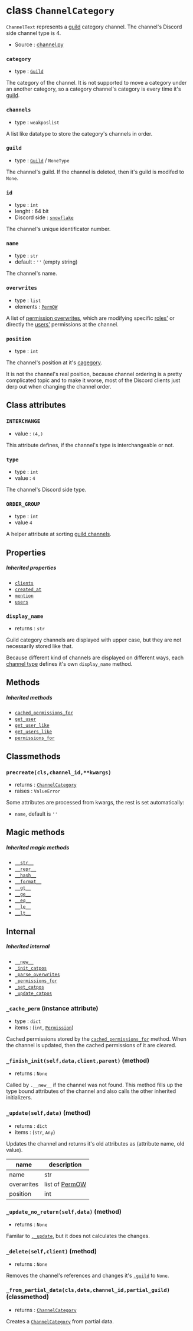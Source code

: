 # class `ChannelCategory`

`ChannelText` represents a [guild](Guild.md) category channel. The
channel's Discord side channel type is 4.

- Source : [channel.py](https://github.com/HuyaneMatsu/hata/blob/master/hata/channel.py)

### `category`

- type : [`Guild`](Guild.md)

The category of the channel. It is not supported to move a category
under an another category, so a category channel's category is every
time it's [guild](Guild.md).

### `channels`

- type : `weakposlist`

A list like datatype to store the category's channels in order. 

### `guild`

- type : [`Guild`](Guild.md) / `NoneType`

The channel's guild. If the channel is deleted, then it's guild is modifed
to `None`.

### `id`

- type : `int`
- lenght : 64 bit
- Discord side : [`snowflake`](https://github.com/discordapp/discord-api-docs/blob/master/docs/Reference.md#snowflakes)
    
The channel's unique identificator number.

### `name`

- type : `str`
- default : `''` (empty string)

The channel's name.

### `overwrites`

- type : `list`
- elements : [`PermOW`](PermOW.md)

A list of [permission overwrites](PermOW.md), which are modifying specific
[roles'](Role.md) or directly the [users'](User.md) permissions at the channel.

### `position`

- type : `int`

The channel's position at it's [cagegory](#category).
 
It is not the channel's real position, because channel ordering is a pretty
complicated topic and to make it worse, most of the Discord clients just
derp out when changing the channel order.

## Class attributes

### `INTERCHANGE`

- value : `(4,)`

This attribute defines, if the channel's type is interchangeable or not.

### `type`

- type : `int`
- value : `4`

The channel's Discord side type.

### `ORDER_GROUP`

- type : `int`
- value `4`

A helper attribute at sorting
[guild channels](ChannelGuildBase.md).

## Properties

##### Inherited properties

- [`clients`](ChannelGuildBase.md#clients)
- [`created_at`](ChannelBase.md#created_at)
- [`mention`](ChannelBase.md#mention)
- [`users`](ChannelGuildBase.md#users)

### `display_name`

- returns : `str`

Guild category channels are displayed with upper case, but they are not
necessarily stored like that.

Because different kind of channels are displayed on different ways, each
[channel type](CHANNEL_TYPES.md) defines it's own `display_name` method.

## Methods

##### Inherited methods

- [`cached_permissions_for`](ChannelGuildBase.md#cached_permissions_forselfuser)
- [`get_user`](ChannelGuildBase.md#get_userselfnamedefaultnone)
- [`get_user_like`](ChannelGuildBase.md#get_user_likeselfnamedefaultnone)
- [`get_users_like`](ChannelGuildBase.md#get_users_likeselfname)
- [`permissions_for`](ChannelGuildBase.md#permissions_forselfuser)

## Classmethods

### `precreate(cls,channel_id,**kwargs)`

- returns : [`ChannelCategory`](ChannelCategory.md)
- raises : `ValueError`

Some attributes are processed from kwargs, the rest is set automatically:
- `name`, default is `''`

## Magic methods

##### Inherited magic methods

- [`__str__`](ChannelGuildBase.md#__str__self)
- [`__repr__`](ChannelBase.md#__repr__self)
- [`__hash__`](ChannelBase.md#__hash__self)
- [`__format__`](ChannelBase.md#__format__selfcode)
- [`__gt__`](ChannelGuildBase.md#__gt__-__ge__-__eq__-__ne__-__le__-__lt__)
- [`__ge__`](ChannelGuildBase.md#__gt__-__ge__-__eq__-__ne__-__le__-__lt__)
- [`__eq__`](ChannelGuildBase.md#__gt__-__ge__-__eq__-__ne__-__le__-__lt__)
- [`__le__`](ChannelGuildBase.md#__gt__-__ge__-__eq__-__ne__-__le__-__lt__)
- [`__lt__`](ChannelGuildBase.md#__gt__-__ge__-__eq__-__ne__-__le__-__lt__)

## Internal

##### Inherited internal

- [`__new__`](ChannelBase.md#__new__clsdataclientnoneguildnone-magic-method)
- [`_init_catpos`](ChannelGuildBase.md#_init_catposselfdataguild-method)
- [`_parse_overwrites`](ChannelGuildBase.md#_parse_overwritesselfdata-method)
- [`_permissions_for`](ChannelGuildBase.md#_permissions_forselfuser-method)
- [`_set_catpos`](ChannelGuildBase.md#_set_catposselfdata-method)
- [`_update_catpos`](ChannelGuildBase.md#_update_catposselfdataold-method)

### `_cache_perm` (instance attribute)

- type : `dict`
- items : (`int`, [`Permission`](Permission.md))

Cached permissions stored by the
[`cached_permissions_for`](ChannelGuildBase.md#cached_permissions_forselfuser)
method. When the channel is updated, then the cached permissions of it are
cleared.

### `_finish_init(self,data,client,parent)` (method)

- returns : `None`

Called by `.__new__` if the channel was not found. This method fills up 
the type bound attributes of the channel and also calls the other inherited
initializers.

### `_update(self,data)` (method)

- returns : `dict`
- items : (`str`, `Any`)

Updates the channel and returns it's old attributes as (attribute name,
old value).

| name          | description                   |
|---------------|-------------------------------|
| name          | str                           |
| overwrites    | list of [PermOW](PermOW.md)   |
| position      | int                           |

### `_update_no_return(self,data)` (method)

- returns : `None`

Familar to [`._update`](#_updateselfdata-method), but it does not calculates
the changes.

### `_delete(self,client)` (method)

- returns : `None`

Removes the channel's references and changes it's [`.guild`](#guild) to `None`.

### `_from_partial_data(cls,data,channel_id,partial_guild)` (classmethod)

- returns : [`ChannelCategory`](ChannelCategory.md)

Creates a [`ChannelCategory`](ChannelCategory.md) from partial data.
